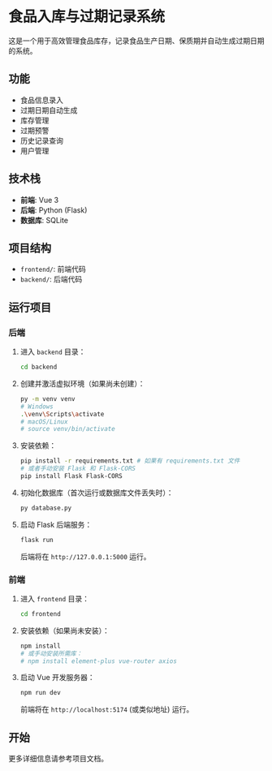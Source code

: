 # 食品入库与过期记录系统

这是一个用于高效管理食品库存，记录食品生产日期、保质期并自动生成过期日期的系统。

## 功能

- 食品信息录入
- 过期日期自动生成
- 库存管理
- 过期预警
- 历史记录查询
- 用户管理

## 技术栈

- **前端**: Vue 3
- **后端**: Python (Flask)
- **数据库**: SQLite

## 项目结构

- `frontend/`: 前端代码
- `backend/`: 后端代码

## 运行项目

### 后端

1.  进入 `backend` 目录：
    ```bash
    cd backend
    ```
2.  创建并激活虚拟环境（如果尚未创建）：
    ```bash
    py -m venv venv
    # Windows
    .\venv\Scripts\activate
    # macOS/Linux
    # source venv/bin/activate
    ```
3.  安装依赖：
    ```bash
    pip install -r requirements.txt # 如果有 requirements.txt 文件
    # 或者手动安装 Flask 和 Flask-CORS
    pip install Flask Flask-CORS
    ```
4.  初始化数据库（首次运行或数据库文件丢失时）：
    ```bash
    py database.py
    ```
5.  启动 Flask 后端服务：
    ```bash
    flask run
    ```
    后端将在 `http://127.0.0.1:5000` 运行。

### 前端

1.  进入 `frontend` 目录：
    ```bash
    cd frontend
    ```
2.  安装依赖（如果尚未安装）：
    ```bash
    npm install
    # 或手动安装所需库：
    # npm install element-plus vue-router axios
    ```
3.  启动 Vue 开发服务器：
    ```bash
    npm run dev
    ```
    前端将在 `http://localhost:5174` (或类似地址) 运行。

## 开始

更多详细信息请参考项目文档。 